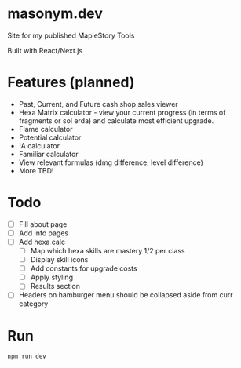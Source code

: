 # masonym.dev
Site for my published MapleStory Tools  

Built with React/Next.js

# Features (planned)

- Past, Current, and Future cash shop sales viewer
- Hexa Matrix calculator - view your current progress (in terms of fragments or sol erda) and calculate most efficient upgrade.
- Flame calculator
- Potential calculator
- IA calculator
- Familiar calculator
- View relevant formulas (dmg difference, level difference)
- More TBD!

# Todo

- [ ] Fill about page
- [ ] Add info pages
- [ ] Add hexa calc
  - [ ] Map which hexa skills are mastery 1/2 per class
  - [ ] Display skill icons
  - [ ] Add constants for upgrade costs
  - [ ] Apply styling
  - [ ] Results section
- [ ] Headers on hamburger menu should be collapsed aside from curr category

# Run

```npm run dev```
